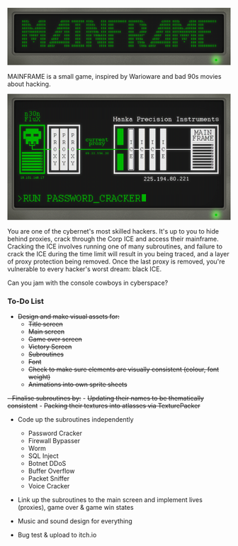 ![MAINFRAME logo](mainframe_logo.png)

MAINFRAME is a small game, inspired by Warioware and bad 90s movies about hacking.

![MAINFRAME main screen](mainframe.gif)

You are one of the cybernet's most skilled hackers. It's up to you to hide behind proxies, crack through the Corp ICE and access their mainframe. Cracking the ICE involves running one of many subroutines, and failure to crack the ICE during the time limit will result in you being traced, and a layer of proxy protection being removed. Once the last proxy is removed, you're vulnerable to every hacker's worst dream: black ICE.

Can you jam with the console cowboys in cyberspace?

### To-Do List

- ~~Design and make visual assets for:~~
    - ~~Title screen~~
    - ~~Main screen~~
    - ~~Game over screen~~
    - ~~Victory Screen~~
    - ~~Subroutines~~
    - ~~Font~~
    - ~~Check to make sure elements are visually consistent (colour, font weight)~~
    - ~~Animations into own sprite sheets~~


~~- Finalise subroutines by:~~
    - ~~Updating their names to be thematically consistent~~
    - ~~Packing their textures into atlasses via TexturePacker~~


- Code up the subroutines independently
    - Password Cracker
    - Firewall Bypasser
    - Worm
    - SQL Inject
    - Botnet DDoS
    - Buffer Overflow
    - Packet Sniffer
    - Voice Cracker
    

- Link up the subroutines to the main screen and implement lives (proxies), game over & game win states

- Music and sound design for everything

- Bug test & upload to itch.io
